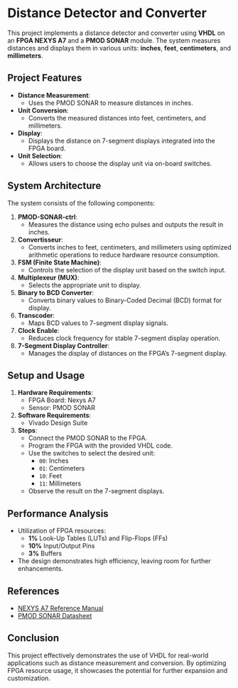 # Distance Detector and Converter

This project implements a distance detector and converter using **VHDL** on an **FPGA NEXYS A7** and a **PMOD SONAR** module. The system measures distances and displays them in various units: **inches**, **feet**, **centimeters**, and **millimeters**.

## Project Features

- **Distance Measurement**:
  - Uses the PMOD SONAR to measure distances in inches.
- **Unit Conversion**:
  - Converts the measured distances into feet, centimeters, and millimeters.
- **Display**:
  - Displays the distance on 7-segment displays integrated into the FPGA board.
- **Unit Selection**:
  - Allows users to choose the display unit via on-board switches.

## System Architecture

The system consists of the following components:

1. **PMOD-SONAR-ctrl**:
   - Measures the distance using echo pulses and outputs the result in inches.
2. **Convertisseur**:
   - Converts inches to feet, centimeters, and millimeters using optimized arithmetic operations to reduce hardware resource consumption.
3. **FSM (Finite State Machine)**:
   - Controls the selection of the display unit based on the switch input.
4. **Multiplexeur (MUX)**:
   - Selects the appropriate unit to display.
5. **Binary to BCD Converter**:
   - Converts binary values to Binary-Coded Decimal (BCD) format for display.
6. **Transcoder**:
   - Maps BCD values to 7-segment display signals.
7. **Clock Enable**:
   - Reduces clock frequency for stable 7-segment display operation.
8. **7-Segment Display Controller**:
   - Manages the display of distances on the FPGA’s 7-segment display.

## Setup and Usage

1. **Hardware Requirements**:
   - FPGA Board: Nexys A7
   - Sensor: PMOD SONAR
2. **Software Requirements**:
   - Vivado Design Suite
3. **Steps**:
   - Connect the PMOD SONAR to the FPGA.
   - Program the FPGA with the provided VHDL code.
   - Use the switches to select the desired unit:
     - `00`: Inches
     - `01`: Centimeters
     - `10`: Feet
     - `11`: Millimeters
   - Observe the result on the 7-segment displays.

## Performance Analysis

- Utilization of FPGA resources:
  - **1%** Look-Up Tables (LUTs) and Flip-Flops (FFs)
  - **10%** Input/Output Pins
  - **3%** Buffers
- The design demonstrates high efficiency, leaving room for further enhancements.

## References

- [NEXYS A7 Reference Manual](https://digilent.com/reference/_media/reference/programmable-logic/nexys-a7/nexys-a7_rm.pdf)
- [PMOD SONAR Datasheet](https://digilent.com/reference/pmod/pmodmaxsonar/start)

## Conclusion

This project effectively demonstrates the use of VHDL for real-world applications such as distance measurement and conversion. By optimizing FPGA resource usage, it showcases the potential for further expansion and customization.

